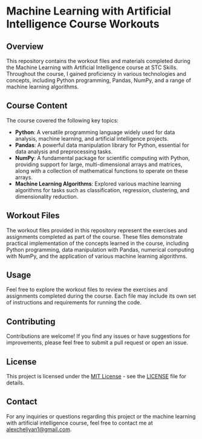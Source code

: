 # Machine Learning with Artificial Intelligence Course Workouts

## Overview

This repository contains the workout files and materials completed during the Machine Learning with Artificial Intelligence course at STC Skills. Throughout the course, I gained proficiency in various technologies and concepts, including Python programming, Pandas, NumPy, and a range of machine learning algorithms.

## Course Content

The course covered the following key topics:

- **Python**: A versatile programming language widely used for data analysis, machine learning, and artificial intelligence projects.
- **Pandas**: A powerful data manipulation library for Python, essential for data analysis and preprocessing tasks.
- **NumPy**: A fundamental package for scientific computing with Python, providing support for large, multi-dimensional arrays and matrices, along with a collection of mathematical functions to operate on these arrays.
- **Machine Learning Algorithms**: Explored various machine learning algorithms for tasks such as classification, regression, clustering, and dimensionality reduction.

## Workout Files

The workout files provided in this repository represent the exercises and assignments completed as part of the course. These files demonstrate practical implementation of the concepts learned in the course, including Python programming, data manipulation with Pandas, numerical computing with NumPy, and the application of various machine learning algorithms.

## Usage

Feel free to explore the workout files to review the exercises and assignments completed during the course. Each file may include its own set of instructions and requirements for running the code.

## Contributing

Contributions are welcome! If you find any issues or have suggestions for improvements, please feel free to submit a pull request or open an issue.

## License

This project is licensed under the [MIT License](LICENSE) - see the [LICENSE](LICENSE) file for details.

## Contact

For any inquiries or questions regarding this project or the machine learning with artificial intelligence course, feel free to contact me at [alexcheliyan1@gmail.com](mailto:alexcheliyan1@gmail.com).
